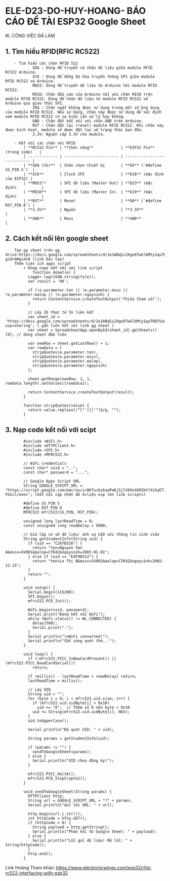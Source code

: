 # ELE-D23-DO-HUY-HOANG- BÁO CÁO ĐỀ TÀI ESP32 Google Sheet

#I. CÔNG VIỆC ĐÃ LÀM

## 1. Tìm hiểu RFID(RFIC RC522)
		- Tìm hiểu các chân RFID 522
				SDA : Dùng để truyền và nhận dữ liệu giữa module RFID RC522 Arduino.
				SCK : Dùng để đồng bộ hóa truyền thông SPI giữa module RFID RC522 và Arduino.
				MOSI: Dùng để truyền dữ liệu từ Arduino tới module RFID RC522.
				MISO: Chân đầu vào của Arduino nối với chân MISO trên module RFID RC522. Dùng để nhận dữ liệu từ module RFID RC522 về Arduino qua giao thức SPI.
				IRQ : Chân ngắt không được sử dụng trong một số ứng dụng của module RFID RC522. Nếu sử dụng, chân này được sử dụng để xác định xem module RFID RC522 có sự kiện cần xử lý hay không.
				GND : Chân đất kết nối với chân GND trên Arduino.
				RST : Chân đặt lại (reset) module RFID RC522. Khi chân này được kích hoạt, module sẽ được đặt lại về trạng thái ban đầu.
				3.3V: Nguồn cấp 3.3V cho module.
				
		- Kết nối các chân với RFID		
			| **RC522 Pin** | **Chức năng**            | **ESP32 Pin** (trong code)   |
			| ------------- | ------------------------ | ---------------------------- |
			| **SDA (SS)**  | Chân chọn thiết bị       | **D5** (`#define SS_PIN 5`)  |
			| **SCK**       | Clock SPI                | **D18** (mặc định của ESP32) |
			| **MOSI**      | SPI dữ liệu (Master Out) | **D23** (mặc định)           |
			| **MISO**      | SPI dữ liệu (Master In)  | **D19** (mặc định)           |
			| **RST**       | Reset                    | **D0** (`#define RST_PIN 0`) |
			| **3.3V**      | Nguồn                    | **3.3V**                     |
			| **GND**       | Mass                     | **GND**                      |

## 2. Cách kết nối lên google sheet
		Tạo gg sheet trên gg drive:https://docs.google.com/spreadsheets/d/1e1ABqSi2Xge97wklbMty1quTHQfUuu934hzB8mKNHuU/edit?gid=0#gid=0 (link bài tạo)
		Thêm tiện ích apps script 
			+ Dùng cope kết nối với link script 
				function doGet(e) {
			  Logger.log(JSON.stringify(e));
			  var result = 'OK';

			  if (!e.parameter.ten || !e.parameter.mssv || !e.parameter.malop || !e.parameter.ngaysinh) {
				return ContentService.createTextOutput('Thiếu tham số!');
			  }

			  // Lấy ID thực tế từ liên kết
			  var sheet_id = 'https://docs.google.com/spreadsheets/d/1e1ABqSi2Xge97wklbMty1quTHQfUuu934hzB8mKNHuU/edit?usp=sharing'; ( gắn liên kết với link gg sheet )
			  var sheet = SpreadsheetApp.openById(sheet_id).getSheets()[0]; // dùng sheet đầu tiên

			  var newRow = sheet.getLastRow() + 1;
			  var rowData = [
				stripQuotes(e.parameter.ten),
				stripQuotes(e.parameter.mssv),
				stripQuotes(e.parameter.malop),
				stripQuotes(e.parameter.ngaysinh)
			  ];

			  sheet.getRange(newRow, 1, 1, rowData.length).setValues([rowData]);

			  return ContentService.createTextOutput(result);
			}

			function stripQuotes(value) {
			  return value.replace(/^["']|['"]$/g, "");
			}
## 3. Nạp code kết nối với scipt
			#include <WiFi.h>
			#include <HTTPClient.h>
			#include <SPI.h>
			#include <MFRC522.h>

			// WiFi credentials
			const char* ssid = "..";
			const char* password = "...";

			// Google Apps Script URL
			String GOOGLE_SCRIPT_URL = "https://script.google.com/macros/s/AKfycbz6aaPwKjSjlV69xXbRZmtlX1XyETJSx8tYT0JLmbKfLnUvYqyCn0cypfQ892-Fm1sl/exec"; (kết nối cập nhật dữ k=liệu esp lên link scripts)

			#define SS_PIN 5
			#define RST_PIN 0
			MFRC522 mfrc522(SS_PIN, RST_PIN);

			unsigned long lastReadTime = 0;
			const unsigned long readDelay = 5000;

			// Giả lập cơ sở dữ liệu: ánh xạ UID với thông tin sinh viên
			String getStudentInfo(String uid) {
			  if (uid == "C2A7B316") {
				return "ten=Nguyen Van A&mssv=SV001&malop=CTK42&ngaysinh=2003-01-01";
			  } else if (uid == "E4F9B312") {
				return "ten=Le Thi B&mssv=SV002&malop=CTK42&ngaysinh=2002-12-15";
			  }
			  return "";
			}

			void setup() {
			  Serial.begin(115200);
			  SPI.begin();
			  mfrc522.PCD_Init();

			  WiFi.begin(ssid, password);
			  Serial.print("Đang kết nối WiFi");
			  while (WiFi.status() != WL_CONNECTED) {
				delay(500);
				Serial.print(".");
			  }
			  Serial.println("\nWiFi connected!");
			  Serial.println("Sẵn sàng quét thẻ...");
			}

			void loop() {
			  if (!mfrc522.PICC_IsNewCardPresent() || !mfrc522.PICC_ReadCardSerial())
				return;

			  if (millis() - lastReadTime < readDelay) return;
			  lastReadTime = millis();

			  // Lấy UID
			  String uid = "";
			  for (byte i = 0; i < mfrc522.uid.size; i++) {
				if (mfrc522.uid.uidByte[i] < 0x10)
				  uid += "0";  // Thêm số 0 nếu byte < 0x10
				uid += String(mfrc522.uid.uidByte[i], HEX);
			  }
			  uid.toUpperCase();

			  Serial.println("Đã quét UID: " + uid);

			  String params = getStudentInfo(uid);

			  if (params != "") {
				sendToGoogleSheet(params);
			  } else {
				Serial.println("UID chưa đăng ký!");
			  }

			  mfrc522.PICC_HaltA();
			  mfrc522.PCD_StopCrypto1();
			}

			void sendToGoogleSheet(String params) {
			  HTTPClient http;
			  String url = GOOGLE_SCRIPT_URL + "?" + params;
			  Serial.println("Gửi tới URL: " + url);

			  http.begin(url.c_str());
			  int httpCode = http.GET();
			  if (httpCode > 0) {
				String payload = http.getString();
				Serial.println("Phản hồi từ Google Sheet: " + payload);
			  } else {
				Serial.println("Lỗi gửi dữ liệu! Mã lỗi: " + String(httpCode));
			  }
			  http.end();
			}
			
Link Hoàng Tham khảo: https://www.electronicwings.com/esp32/rfid-rc522-interfacing-with-esp32
